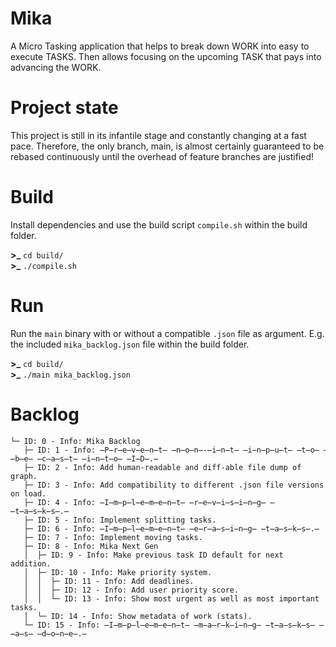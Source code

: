 # Mika
A Micro Tasking application that helps to break down WORK into easy to execute TASKS. Then allows focusing on the upcoming TASK that pays into advancing the WORK.

# Project state
This project is still in its infantile stage and constantly changing at a fast pace. Therefore, the only branch, main, is almost certainly guaranteed to be rebased continuously until the overhead of feature branches are justified!

# Build
Install dependencies and use the build script `compile.sh` within the build folder.

**>_** `cd build/`<br />
**>_** `./compile.sh`

# Run
Run the `main` binary with or without a compatible `.json` file as argument. E.g. the included `mika_backlog.json` file within the build folder.

**>_** `cd build/`<br />
**>_** `./main mika_backlog.json`

# Backlog
```
└─ ID: 0 - Info: Mika Backlog
   ├─ ID: 1 - Info: ̶P̶r̶e̶v̶e̶n̶t̶ ̶n̶o̶n̶-̶i̶n̶t̶ ̶i̶n̶p̶u̶t̶ ̶t̶o̶ ̶b̶e̶ ̶c̶a̶s̶t̶ ̶i̶n̶t̶o̶ ̶I̶D̶.̶
   ├─ ID: 2 - Info: Add human-readable and diff-able file dump of graph.
   ├─ ID: 3 - Info: Add compatibility to different .json file versions on load.
   ├─ ID: 4 - Info: ̶I̶m̶p̶l̶e̶m̶e̶n̶t̶ ̶r̶e̶v̶i̶s̶i̶n̶g̶ ̶t̶a̶s̶k̶s̶.̶
   ├─ ID: 5 - Info: Implement splitting tasks.
   ├─ ID: 6 - Info: ̶I̶m̶p̶l̶e̶m̶e̶n̶t̶ ̶e̶r̶a̶s̶i̶n̶g̶ ̶t̶a̶s̶k̶s̶.̶
   ├─ ID: 7 - Info: Implement moving tasks.
   ├─ ID: 8 - Info: Mika Next Gen
   │  ├─ ID: 9 - Info: Make previous task ID default for next addition.
   │  ├─ ID: 10 - Info: Make priority system.
   │  │  ├─ ID: 11 - Info: Add deadlines.
   │  │  ├─ ID: 12 - Info: Add user priority score.
   │  │  └─ ID: 13 - Info: Show most urgent as well as most important tasks.
   │  └─ ID: 14 - Info: Show metadata of work (stats).
   └─ ID: 15 - Info: ̶I̶m̶p̶l̶e̶m̶e̶n̶t̶ ̶m̶a̶r̶k̶i̶n̶g̶ ̶t̶a̶s̶k̶s̶ ̶a̶s̶ ̶d̶o̶n̶e̶.̶
```
